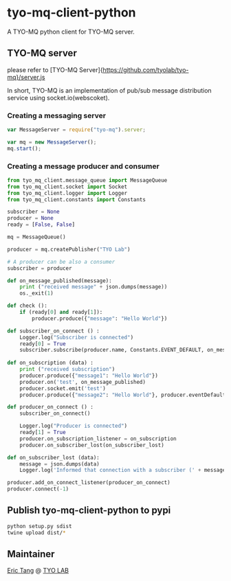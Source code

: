 # tyo-mq-client-python
A TYO-MQ python client for TYO-MQ server.

## TYO-MQ server 
please refer to [TYO-MQ Server]{https://github.com/tyolab/tyo-mq}/server.js

In short, TYO-MQ is an implementation of pub/sub message distribution service using socket.io(webscoket).

### Creating a messaging server

```javascript
var MessageServer = require("tyo-mq").server;

var mq = new MessageServer();
mq.start();
```

### Creating a message producer and consumer

```python
from tyo_mq_client.message_queue import MessageQueue
from tyo_mq_client.socket import Socket
from tyo_mq_client.logger import Logger
from tyo_mq_client.constants import Constants

subscriber = None
producer = None
ready = [False, False]

mq = MessageQueue()

producer = mq.createPublisher("TYO Lab")

# A producer can be also a consumer
subscriber = producer

def on_message_published(message):
    print ("received message" + json.dumps(message))
    os._exit(1)

def check ():
    if (ready[0] and ready[1]):
        producer.produce({"message": "Hello World"})

def subscriber_on_connect () :
    Logger.log("Subscriber is connected")
    ready[0] = True
    subscriber.subscribe(producer.name, Constants.EVENT_DEFAULT, on_message_published, False)
    
def on_subscription (data) :
    print ("received subscription")
    producer.produce({"message1": "Hello World"})
    producer.on('test', on_message_published)
    producer.socket.emit('test')
    producer.produce({"message2": "Hello World"}, producer.eventDefault, Constants.METHOD_BROADCAST)

def producer_on_connect () :
    subscriber_on_connect() 

    Logger.log("Producer is connected")
    ready[1] = True
    producer.on_subscription_listener = on_subscription
    producer.on_subscriber_lost(on_subscriber_lost)

def on_subscriber_lost (data):
    message = json.dumps(data)
    Logger.log('Informed that connection with a subscriber (' + message["consumer"] + ') was lost')

producer.add_on_connect_listener(producer_on_connect)
producer.connect(-1)


```

## Publish tyo-mq-client-python to pypi

```bash
python setup.py sdist
twine upload dist/*
```

## Maintainer

[Eric Tang](https://twitter.com/_e_tang) @ [TYO LAB](http://tyo.com.au)